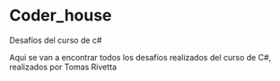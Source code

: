 # Coder_house
Desafíos del curso de c#

Aqui se van a encontrar todos los desafios realizados del curso de C#, realizados por Tomas Rivetta
